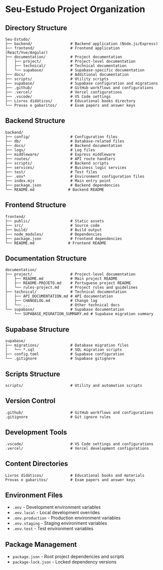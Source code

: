 # Seu-Estudo Project Organization

## Directory Structure

```
Seu-Estudo/
├── backend/                 # Backend application (Node.js/Express)
├── frontend/                # Frontend application (React/Vue/Angular)
├── documentation/           # Project documentation
│   ├── project/             # Project-level documentation
│   ├── technical/           # Technical documentation
│   └── supabase/            # Supabase-specific documentation
├── docs/                    # Additional documentation
├── scripts/                 # Utility scripts
├── supabase/                # Supabase configuration and migrations
├── .github/                 # GitHub workflows and configurations
├── .vercel/                 # Vercel configurations
├── .vscode/                 # VS Code settings
├── Livros didáticos/        # Educational books directory
└── Provas e gabaritos/      # Exam papers and answer keys
```

## Backend Structure

```
backend/
├── config/                  # Configuration files
├── db/                      # Database-related files
├── docs/                    # Backend documentation
├── logs/                    # Log files
├── middleware/              # Express middleware
├── routes/                  # API route handlers
├── scripts/                 # Backend scripts
├── services/                # Business logic services
├── test/                    # Test files
├── .env*                    # Environment configuration files
├── index.mjs                # Main entry point
├── package.json             # Backend dependencies
└── README.md               # Backend README
```

## Frontend Structure

```
frontend/
├── public/                  # Static assets
├── src/                     # Source code
├── build/                   # Build output
├── node_modules/            # Dependencies
├── package.json             # Frontend dependencies
└── README.md               # Frontend README
```

## Documentation Structure

```
documentation/
├── project/                 # Project-level documentation
│   ├── README.md            # Main project README
│   ├── README-PROJETO.md    # Portuguese project README
│   └── rules-project.md     # Project rules and guidelines
├── technical/               # Technical documentation
│   ├── API_DOCUMENTATION.md # API documentation
│   ├── CHANGELOG.md         # Change log
│   └── ...                  # Other technical docs
└── supabase/                # Supabase documentation
    └── SUPABASE_MIGRATION_SUMMARY.md # Supabase migration summary
```

## Supabase Structure

```
supabase/
├── migrations/              # Database migration files
│   └── *.sql                # SQL migration scripts
├── config.toml              # Supabase configuration
└── .gitignore               # Supabase gitignore
```

## Scripts Structure

```
scripts/                     # Utility and automation scripts
```

## Version Control

```
.github/                     # GitHub workflows and configurations
.gitignore                   # Git ignore rules
```

## Development Tools

```
.vscode/                     # VS Code settings and configurations
.vercel/                     # Vercel development configurations
```

## Content Directories

```
Livros didáticos/            # Educational books and materials
Provas e gabaritos/          # Exam papers and answer keys
```

## Environment Files

- `.env` - Development environment variables
- `.env.local` - Local development overrides
- `.env.production` - Production environment variables
- `.env.staging` - Staging environment variables
- `.env.test` - Test environment variables

## Package Management

- `package.json` - Root project dependencies and scripts
- `package-lock.json` - Locked dependency versions